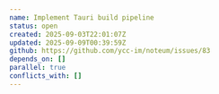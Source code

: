 ```yaml
---
name: Implement Tauri build pipeline
status: open
created: 2025-09-03T22:01:07Z
updated: 2025-09-09T00:39:59Z
github: https://github.com/ycc-im/noteum/issues/83
depends_on: []
parallel: true
conflicts_with: []
---
```



